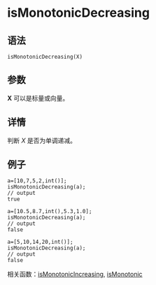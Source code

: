 # isMonotonicDecreasing

## 语法

`isMonotonicDecreasing(X)`

## 参数

**X** 可以是标量或向量。

## 详情

判断 *X* 是否为单调递减。

## 例子

```
a=[10,7,5,2,int()];
isMonotonicDecreasing(a);
// output
true

a=[10.5,8.7,int(),5.3,1.0];
isMonotonicDecreasing(a);
// output
false

a=[5,10,14,20,int()];
isMonotonicDecreasing(a);
// output
false
```

相关函数：[isMonotonicIncreasing](isMonotonicIncreasing.md), [isMonotonic](isMonotonic.md)

